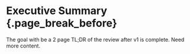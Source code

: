 # Executive Summary {.page_break_before}

The goal with be a 2 page TL;DR of the review after v1 is complete. Need more content.
